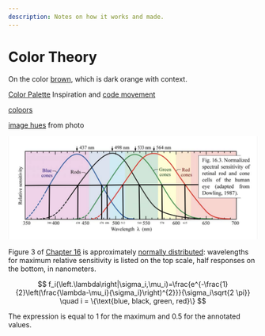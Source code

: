 ```yaml
---
description: Notes on how it works and made.
---
```


# Color Theory

On the color [brown](https://www.youtube.com/watch?v=wh4aWZRtTwU), which is dark orange with context.

[Color Palette](https://colorsinspo.com/) Inspiration and [code movement](https://copypalette.netlify.com/)

[coloors ](https://coolors.co/)

[image hues](https://imagehues.com/) from photo

![Schubert 2018 figure annotated with left and right half response values](../.gitbook/assets/image%20%281%29.png)

Figure 3 of [Chapter 16](https://www.ecse.rpi.edu/~schubert/Light-Emitting-Diodes-dot-org/Sample-Chapter.pdf) is approximately [normally distributed](https://en.wikipedia.org/wiki/Normal_distribution): wavelengths for maximum relative sensitivity is listed on the top scale, half responses on the bottom, in nanometers.

$$
f_i(\left.\lambda\right|\sigma_i,\mu_i)=\frac{e^{-\frac{1}{2}\left(\frac{\lambda-\mu_i}{\sigma_i}\right)^{2}}}{\sigma_i\sqrt{2 \pi}} \quad i = \{\text{blue, black, green, red}\}
$$

The expression is equal to $1$ for the maximum and $0.5$ for the annotated values. 

